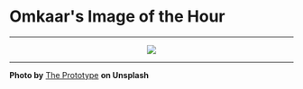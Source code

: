 # Omkaar's Image of the Hour

---

<div align="center">

<a href="https://unsplash.com/photos/a-modern-minimalist-apartment-with-dark-interior-raMejfP1E4o">
  <img src="https://images.unsplash.com/photo-1748679767437-00b5c0327b1a?crop=entropy&cs=tinysrgb&fit=max&fm=jpg&ixid=M3w3NjA2Nzh8MHwxfHJhbmRvbXx8fHx8fHx8fDE3NDk2Njg0MDB8&ixlib=rb-4.1.0&q=80&w=1080" style="max-width:100%; height:auto;">
</a>



</div>

---

**Photo by** [The Prototype](https://unsplash.com/@theprototype) **on Unsplash**
